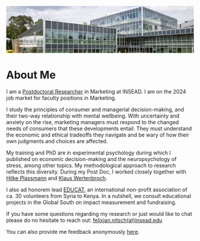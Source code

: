 
![INSEAD](/images/header.jpeg)

# About Me

I am a [Postdoctoral Researcher](https://www.insead.edu/faculty-research/faculty/felix-jan-nitsch) in Marketing at INSEAD. I am on the 2024 job market for faculty positions in Marketing.

I study the principles of consumer and managerial decision-making, and their two-way relationship with mental wellbeing. With uncertainty and anxiety on the rise, marketing managers must respond to the changed needs of consumers that these developments entail. They must understand the economic and ethical tradeoffs they navigate and be wary of how their own judgments and choices are affected. 

My training and PhD are in experimental psychology during which I published on economic decision-making and the neuropsychology of stress, among other topics. My methodological approach to research reflects this diversity. During my Post Doc, I worked closely together with [Hilke Plassmann](https://www.insead.edu/faculty-research/faculty/hilke-plassmann) and [Klaus Wertenbroch](https://www.insead.edu/faculty-research/faculty/klaus-wertenbroch).

I also ad honorem lead [EDUCAT](https://www.educatgermany.com), an international non-profit association of ca. 30 volunteers from Syria to Kenya. In a nutshell, we consult educational projects in the Global South on impact measurement and fundraising.

If you have some questions regarding my research or just would like to chat please do no hesitate to reach out: [felixjan.nitsch(at)insead.edu](mailto:felixjan.nitsch@insead.edu)

You can also provide me feedback anonymously [here](https://www.admonymous.co/nitschfj).